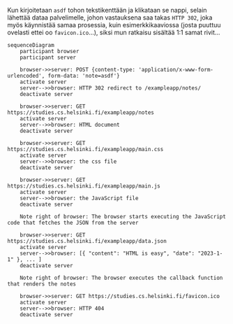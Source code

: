 Kun kirjoitetaan `asdf` tohon tekstikenttään ja klikataan se nappi, selain lähettää dataa palvelimelle, johon vastauksena saa takas `HTTP 302`, joka myös käynnistää samaa prosessia, kuin esimerkkikaaviossa (josta puuttuu ovelasti ettei oo `favicon.ico`...), siksi mun ratkaisu sisältää 1:1 samat rivit...

```mermaid
sequenceDiagram
    participant browser
    participant server

    browser->>server: POST {content-type: 'application/x-www-form-urlencoded', form-data: 'note=asdf'}
    activate server
    server-->>browser: HTTP 302 redirect to /exampleapp/notes/
    deactivate server

    browser->>server: GET https://studies.cs.helsinki.fi/exampleapp/notes
    activate server
    server-->>browser: HTML document
    deactivate server

    browser->>server: GET https://studies.cs.helsinki.fi/exampleapp/main.css
    activate server
    server-->>browser: the css file
    deactivate server

    browser->>server: GET https://studies.cs.helsinki.fi/exampleapp/main.js
    activate server
    server-->>browser: the JavaScript file
    deactivate server

    Note right of browser: The browser starts executing the JavaScript code that fetches the JSON from the server

    browser->>server: GET https://studies.cs.helsinki.fi/exampleapp/data.json
    activate server
    server-->>browser: [{ "content": "HTML is easy", "date": "2023-1-1" }, ... ]
    deactivate server

    Note right of browser: The browser executes the callback function that renders the notes

    browser->>server: GET https://studies.cs.helsinki.fi/favicon.ico
    activate server
    server-->>browser: HTTP 404
    deactivate server

```
